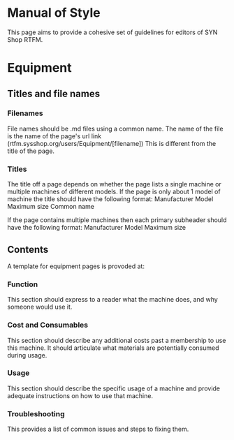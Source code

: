 # Manual of Style
This page aims to provide a cohesive set of guidelines for editors of SYN Shop RTFM.

# Equipment
## Titles and file names
### Filenames
File names should be .md files using a common name. The name of the file is the name of the page's url link (rtfm.sysshop.org/users/Equipment/[filename]) This is different from the title of the page.
### Titles
The title off a page depends on whether the page lists a single machine or multiple machines of different models.
If the page is only about 1 model of machine the title should have the following format:
Manufacturer Model Maximum size Common name

If the page contains multiple machines then each primary subheader should have the following format:
Manufacturer Model Maximum size

## Contents
A template for equipment pages is provoded at:

### Function
This section should express to a reader what the machine does, and why someone would use it.

### Cost and Consumables 
This section should describe any additional costs past a membership to use this machine.
It should articulate what materials are potentially consumed during usage.

### Usage
This section should describe the specific usage of a machine and provide adequate instructions on how to use that machine.

### Troubleshooting
This provides a list of common issues and steps to fixing them.
